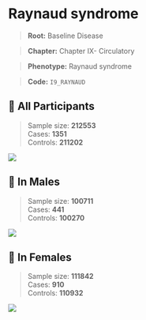 # Raynaud syndrome

> **Root:** Baseline Disease  

> **Chapter:** Chapter IX- Circulatory  

> **Phenotype:** Raynaud syndrome  

> **Code:** `I9_RAYNAUD`

## 🧪 All Participants  
> Sample size: **212553**  
> Cases: **1351**  
> Controls: **211202**
<img src="/Disease/Figures/ALL/Incidence/I9_RAYNAUD.png"/>
<CsvTable src="/Disease/Data/ALL/Incidence/COX_I9_RAYNAUD.csv" label="🔍 View full results" />

## 👨 In Males  
> Sample size: **100711**  
> Cases: **441**  
> Controls: **100270**
<img src="/Disease/Figures/Male/Incidence/I9_RAYNAUD.png"/>
<CsvTable src="/Disease/Data/Male/Incidence/COX_I9_RAYNAUD.csv" label="🔍 View full results" />

## 👩 In Females  
> Sample size: **111842**  
> Cases: **910**  
> Controls: **110932**
<img src="/Disease/Figures/Female/Incidence/I9_RAYNAUD.png"/>
<CsvTable src="/Disease/Data/Female/Incidence/COX_I9_RAYNAUD.csv" label="🔍 View full results" />
